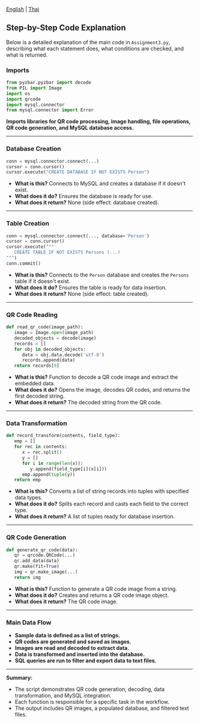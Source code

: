[English](README.md) | [Thai](./docs/Thai.md)

## Step-by-Step Code Explanation

Below is a detailed explanation of the main code in `Assignment3.py`, describing what each statement does, what conditions are checked, and what is returned.

### Imports

```python
from pyzbar.pyzbar import decode
from PIL import Image
import os
import qrcode
import mysql.connector
from mysql.connector import Error
```
**Imports libraries for QR code processing, image handling, file operations, QR code generation, and MySQL database access.**

---

### Database Creation

```python
conn = mysql.connector.connect(...)
cursor = conn.cursor()
cursor.execute("CREATE DATABASE IF NOT EXISTS Person")
```
- **What is this?** Connects to MySQL and creates a database if it doesn't exist.
- **What does it do?** Ensures the database is ready for use.
- **What does it return?** None (side effect: database created).

---

### Table Creation

```python
conn = mysql.connector.connect(..., database='Person')
cursor = conn.cursor()
cursor.execute("""
   CREATE TABLE IF NOT EXISTS Persons (...)
""")
conn.commit()
```
- **What is this?** Connects to the `Person` database and creates the `Persons` table if it doesn't exist.
- **What does it do?** Ensures the table is ready for data insertion.
- **What does it return?** None (side effect: table created).

---

### QR Code Reading

```python
def read_qr_code(image_path):
   image = Image.open(image_path)
   decoded_objects = decode(image)
   records = []
   for obj in decoded_objects:
      data = obj.data.decode('utf-8')
      records.append(data)
   return records[0]
```
- **What is this?** Function to decode a QR code image and extract the embedded data.
- **What does it do?** Opens the image, decodes QR codes, and returns the first decoded string.
- **What does it return?** The decoded string from the QR code.

---

### Data Transformation

```python
def record_transform(contents, field_type):
   emp = []
   for rec in contents:
      x = rec.split()
      y = []
      for i in range(len(x)):
         y.append(field_type[i](x[i]))
      emp.append(tuple(y))
   return emp
```
- **What is this?** Converts a list of string records into tuples with specified data types.
- **What does it do?** Splits each record and casts each field to the correct type.
- **What does it return?** A list of tuples ready for database insertion.

---

### QR Code Generation

```python
def generate_qr_code(data):
   qr = qrcode.QRCode(...)
   qr.add_data(data)
   qr.make(fit=True)
   img = qr.make_image(...)
   return img
```
- **What is this?** Function to generate a QR code image from a string.
- **What does it do?** Creates and returns a QR code image object.
- **What does it return?** The QR code image.

---

### Main Data Flow

- **Sample data is defined as a list of strings.**
- **QR codes are generated and saved as images.**
- **Images are read and decoded to extract data.**
- **Data is transformed and inserted into the database.**
- **SQL queries are run to filter and export data to text files.**

---

**Summary:**
- The script demonstrates QR code generation, decoding, data transformation, and MySQL integration.
- Each function is responsible for a specific task in the workflow.
- The output includes QR images, a populated database, and filtered text files.


<!-- # Assignment3 - QR Code Data Processing and MySQL Integration (English/Thai)

## English Version

### Overview
`Assignment3.py` is a Python script that demonstrates the integration of QR code generation/decoding, data transformation, and MySQL database operations. It generates QR codes from sample personal data, decodes them, stores the data in a MySQL database, and exports filtered results to text files.

### Inputs
- **Sample Data:** A list of 20 personal records (name, age, sex, occupation, salary, telephone, email) is hardcoded in the script.
- **QR Images:** QR codes are generated and saved in `Assignment3/qr_images/`.
- **Database:** MySQL server running on `localhost` (port 3307, user `root`, no password by default).
- **No user input is required.**

### Processes
1. **Database Setup:**
   - Connects to MySQL and creates a database `Person` and a table `Persons` if they do not exist.
2. **QR Code Generation:**
   - Generates QR codes for each sample record and saves them as images.
3. **QR Code Decoding:**
   - Reads and decodes all QR images in the folder, extracting the original data.
4. **Data Transformation:**
   - Splits and converts the decoded data into appropriate types for database insertion.
5. **Database Insertion:**
   - Inserts all records into the `Persons` table.
6. **Data Querying and Export:**
   - Queries for all records, males with salary > 20,000, and females aged ≤ 45.
   - Exports the filtered results to `Male_over20000.txt` and `Female_under45.txt`.

### Outputs
- **QR Code Images:**
  - 20 QR code images in `Assignment3/qr_images/`.
- **MySQL Database:**
  - Database `Person` with table `Persons` containing all records.
- **Text Files:**
  - `Assignment3/Male_over20000.txt`: Males with salary > 20,000
  - `Assignment3/Female_under45.txt`: Females aged ≤ 45
- **Console Output:**
  - Prints all records and filtered results.

### Example Usage
1. Install dependencies:
   ```bash
   pip install pyzbar pillow qrcode mysql-connector-python
   ```
   - You may need to install zbar for `pyzbar` to work (see pyzbar documentation).
2. Ensure MySQL is running on port 3307 with user `root` and no password.
3. Run the script:
   ```bash
   python Assignment3/Assignment3.py
   ```
4. Check the generated QR images and output text files in the `Assignment3/` folder.

### Customization
- Change sample data: Edit the `data` list in the script.
- Change MySQL connection: Edit the connection parameters.
- Change output file names or query conditions as needed. -->
